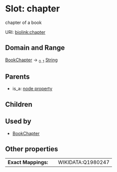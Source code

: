 
# Slot: chapter


chapter of a book

URI: [biolink:chapter](https://w3id.org/biolink/vocab/chapter)


## Domain and Range

[BookChapter](BookChapter.md) &#8594;  <sub>0..1</sub> [String](types/String.md)

## Parents

 *  is_a: [node property](node_property.md)

## Children


## Used by

 * [BookChapter](BookChapter.md)

## Other properties

|  |  |  |
| --- | --- | --- |
| **Exact Mappings:** | | WIKIDATA:Q1980247 |

